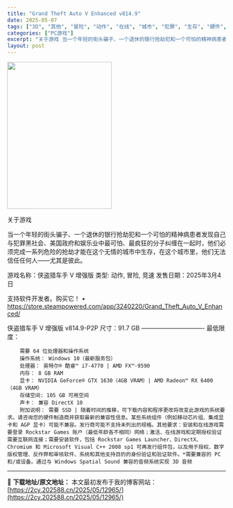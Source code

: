 ```yaml
---
title: "Grand Theft Auto V Enhanced v814.9"
date: 2025-05-07
tags: ["3D", "其他", "冒险", "动作", "在线", "城市", "犯罪", "生存", "硬件", "竞速"]
categories: ["PC游戏"]
excerpt: "关于游戏 当一个年轻的街头骗子、一个退休的银行抢劫犯和一个可怕的精神病患者发现自己与犯罪黑社会、美国政府和娱乐业中最可怕、最疯狂的分子纠缠在一起时，他们必须完成一系列危险的抢劫才能在这个无情的城市中生存，在这个城市里，他们无法信任任何人——尤其是彼此。 游戏名称：侠盗猎车手 V 增强版 类型: 动作&hellip;"
layout: post
---
```


<img class="aligncenter size-full wp-image-12961" src="https://2cy.202588.cn/wp-content/uploads/2025/05/2025050702182490.webp" alt="" width="241" height="339" />

关于游戏

当一个年轻的街头骗子、一个退休的银行抢劫犯和一个可怕的精神病患者发现自己与犯罪黑社会、美国政府和娱乐业中最可怕、最疯狂的分子纠缠在一起时，他们必须完成一系列危险的抢劫才能在这个无情的城市中生存，在这个城市里，他们无法信任任何人——尤其是彼此。

游戏名称：侠盗猎车手 V 增强版
类型: 动作, 冒险, 竞速
发售日期：2025年3月4日

支持软件开发者。购买它！
• https://store.steampowered.com/app/3240220/Grand_Theft_Auto_V_Enhanced/

侠盗猎车手 V 增强版 v814.9-P2P
尺寸：91.7 GB
——————————- 
     最低限度：

        需要 64 位处理器和操作系统
        操作系统： Windows 10（最新服务包）
        处理器： 英特尔® 酷睿™ i7-4770 | AMD FX™-9590
        内存： 8 GB RAM
        显卡： NVIDIA GeForce® GTX 1630（4GB VRAM）| AMD Radeon™ RX 6400（4GB VRAM）
        存储空间: 105 GB 可用空间
        声卡： 兼容 DirectX 10
        附加说明： 需要 SSD | 随着时间的推移，可下载内容和程序更改将改变此游戏的系统要求。请咨询您的硬件制造商并获取最新的兼容性信息。某些系统组件（例如移动芯片组、集成显卡和 AGP 显卡）可能不兼容。发行商可能不支持未列出的规格。其他要求：安装和在线游戏需要登录 Rockstar Games 账户（最低年龄各不相同）网络；激活、在线游戏和定期授权验证需要互联网连接；需要安装软件，包括 Rockstar Games Launcher、DirectX、Chromium 和 Microsoft Visual C++ 2008 sp1 可再发行组件包，以及用于授权、数字版权管理、反作弊和审核软件、系统和其他支持目的的身份验证和验证软件。*需要兼容的 PC 和/或设备。通过与 Windows Spatial Sound 兼容的音频系统实现 3D 音频


---
📖 **下载地址/原文地址：** 本文最初发布于我的博客网站：[https://2cy.202588.cn/2025/05/12965/](https://2cy.202588.cn/2025/05/12965/)
